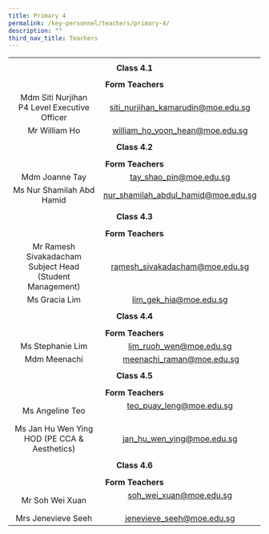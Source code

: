 ```yaml
---
title: Primary 4
permalink: /key-personnel/teachers/primary-4/
description: ""
third_nav_title: Teachers
---
```

<table style="margin-left: auto; margin-right: auto;" border="0" width="100%" cellspacing="0">
<tbody>
<tr>
<td style="text-align: center;" colspan="2" height="41"><strong>Class 4.1</strong></td>
</tr>
<tr style="text-align: center;">
<td colspan="2" height="25"><strong>Form Teachers</strong></td>
</tr>
<tr style="text-align: center;">
<td width="50%">Mdm Siti Nurjihan<br>P4 Level Executive Officer</td>
<td width="50%"><a href="mailto:siti_nurjihan_kamarudin@moe.edu.sg" target="">siti_nurjihan_kamarudin@moe.edu.sg</a></td>
</tr>
<tr style="text-align: center;">
<td>
<div>Mr William Ho</div>
</td>
<td><a href="mailto:william_ho_yoon_hean@moe.edu.sg" target="">william_ho_yoon_hean@moe.edu.sg</a></td>
</tr>
<tr style="text-align: center;">
<td colspan="2" height="41"><strong>Class 4.2</strong></td>
</tr>
<tr style="text-align: center;">
<td colspan="2" height="25"><strong>Form Teachers</strong></td>
</tr>
<tr style="text-align: center;">
<td width="50%">Mdm Joanne Tay</td>
<td><a href="mailto:tay_shao_pin@moe.edu.sg" target="">tay_shao_pin@moe.edu.sg</a></td>
</tr>
<tr style="text-align: center;">
<td>Ms Nur Shamilah Abd Hamid</td>
<td><a href="mailto:nur_shamilah_abdul_hamid@moe.edu.sg" target="">nur_shamilah_abdul_hamid@moe.edu.sg</a></td>
</tr>
<tr style="text-align: center;">
<td colspan="2" height="41"><strong>Class 4.3</strong></td>
</tr>
<tr style="text-align: center;">
<td colspan="2" height="25"><strong>Form Teachers</strong></td>
</tr>
<tr style="text-align: center;">
<td>Mr Ramesh Sivakadacham<br>Subject Head (Student Management)</td>
<td><a href="mailto:ramesh_sivakadacham@moe.edu.sg" target="">ramesh_sivakadacham@moe.edu.sg</a></td>
</tr>
<tr style="text-align: center;">
<td>
<div>Ms Gracia Lim</div>
</td>
<td><a href="mailto:lim_gek_hia@moe.edu.sg" target="">lim_gek_hia@moe.edu.sg</a></td>
</tr>
<tr style="text-align: center;">
<td colspan="2" height="41"><strong>Class 4.4</strong></td>
</tr>
<tr style="text-align: center;">
<td colspan="2" height="25"><strong>Form Teachers</strong></td>
</tr>
<tr style="text-align: center;">
<td width="50%">Ms Stephanie Lim</td>
<td width="50%"><a href="mailto:lim_ruoh_wen@moe.edu.sg" target="">lim_ruoh_wen@moe.edu.sg</a></td>
</tr>
<tr style="text-align: center;">
<td>Mdm Meenachi</td>
<td>&nbsp;<a href="mailto:meenachi_raman@moe.edu.sg" target="">meenachi_raman@moe.edu.sg</a></td>
</tr>
<tr style="text-align: center;">
<td colspan="2" height="41"><strong>Class 4.5</strong></td>
</tr>
<tr style="text-align: center;">
<td colspan="2" height="25"><strong>Form Teachers</strong></td>
</tr>
<tr style="text-align: center;">
<td>Ms Angeline Teo</td>
<td><a href="mailto:teo_puay_leng@moe.edu.sg" target="">teo_puay_leng@moe.edu.sg</a><br /><br /></td>
</tr>
<tr style="text-align: center;">
<td>Ms Jan Hu Wen Ying<br>HOD (PE CCA & Aesthetics)</td>
<td><a href="mailto:jan_hu_wen_ying@moe.edu.sg" target="">jan_hu_wen_ying@moe.edu.sg</a></td>
</tr>
<tr style="text-align: center;">
<td colspan="2" height="41"><strong>Class 4.6</strong></td>
</tr>
<tr style="text-align: center;">
<td colspan="2" height="25"><strong>Form Teachers</strong></td>
</tr>
<tr style="text-align: center;">
<td>Mr Soh Wei Xuan</td>
<td><a href="mailto:soh_wei_xuan@moe.edu.sg" target="">soh_wei_xuan@moe.edu.sg</a><br /><br /></td>
</tr>
<tr style="text-align: center;">
<td>Mrs Jenevieve Seeh</td>
<td><a href="mailto:jenevieve_seeh@moe.edu.sg" target="">jenevieve_seeh@moe.edu.sg</a></td>
</tr>
</tbody>
</table>